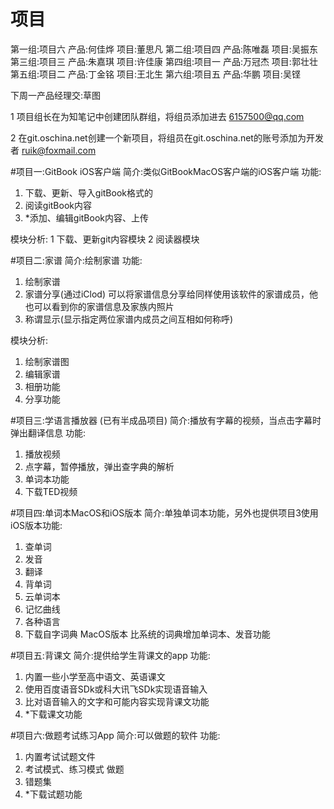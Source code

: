 

# 项目

第一组:项目六
产品:何佳烨
项目:董思凡
第二组:项目四
产品:陈唯磊
项目:吴振东
第三组:项目三
产品:朱嘉琪
项目:许佳康
第四组:项目一
产品:万冠杰
项目:郭壮壮
第五组:项目二
产品:丁金铭
项目:王北生
第六组:项目五
产品:华鹏
项目:吴铿

下周一产品经理交:草图

1 项目组长在为知笔记中创建团队群组，将组员添加进去
6157500@qq.com

2 在git.oschina.net创建一个新项目，将组员在git.oschina.net的账号添加为开发者
ruik@foxmail.com

#项目一:GitBook iOS客户端
简介:类似GitBookMacOS客户端的iOS客户端
功能:
1. 下载、更新、导入gitBook格式的
2. 阅读gitBook内容
3. *添加、编辑gitBook内容、上传

模块分析:
1 下载、更新git内容模块
2 阅读器模块

#项目二:家谱
简介:绘制家谱
功能:
1. 绘制家谱
2. 家谱分享(通过iClod)
    可以将家谱信息分享给同样使用该软件的家谱成员，他也可以看到你的家谱信息及家族内照片
3. 称谓显示(显示指定两位家谱内成员之间互相如何称呼)

模块分析:
1. 绘制家谱图
2. 编辑家谱
3. 相册功能
4. 分享功能

#项目三:学语言播放器 (已有半成品项目)
简介:播放有字幕的视频，当点击字幕时弹出翻译信息
功能:
1. 播放视频
2. 点字幕，暂停播放，弹出查字典的解析
3. 单词本功能
4. 下载TED视频

#项目四:单词本MacOS和iOS版本
简介:单独单词本功能，另外也提供项目3使用
iOS版本功能:
1. 查单词
2. 发音
3. 翻译
4. 背单词
5. 云单词本
6. 记忆曲线
7. 各种语言
8. 下载自字词典
MacOS版本
比系统的词典增加单词本、发音功能

#项目五:背课文
简介:提供给学生背课文的app
功能:
1. 内置一些小学至高中语文、英语课文
2. 使用百度语音SDk或科大讯飞SDk实现语音输入
3. 比对语音输入的文字和可能内容实现背课文功能
4. *下载课文功能

#项目六:做题考试练习App
简介:可以做题的软件
功能:
1. 内置考试试题文件
2. 考试模式、练习模式 做题
3. 错题集
4. *下载试题功能